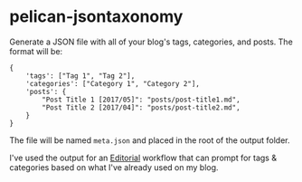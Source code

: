 # pelican-jsontaxonomy #

Generate a JSON file with all of your blog's tags, categories, and posts. The format will be:

    {
        'tags': ["Tag 1", "Tag 2"],
        'categories': ["Category 1", "Category 2"],
        'posts': {
            "Post Title 1 [2017/05]": "posts/post-title1.md",
            "Post Title 2 [2017/04]": "posts/post-title2.md",
        }
    }

The file will be named `meta.json` and placed in the root of the output folder.

I've used the output for an [Editorial](http://omz-software.com/editorial/) workflow that can prompt for tags &amp; categories based on what I've already used on my blog.
